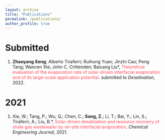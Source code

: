 ```yaml
---
layout: archive
title: "Publications"
permalink: /publications/
author_profile: true
---
```


# Submitted

1. **Zhaoyang Song**; Alberto Tiraferri; Ruihong Yuan; Jinzhi Cao; Peng Tang; Wancen Xie; John C. Crittenden; Baicang Liu*, <font color=#FF4858> Theoretical evaluation of the evaporation rate of solar-driven interfacial evaporation and of its large-scale application potential</font>. submitted to *Desalination*, 2022.

# 2021

1. Xie, W.;  Tang, P.;  Wu, Q.;  Chen, C.; **Song, Z.**;  Li, T.;  Bai, Y.;  Lin, S.;  Tiraferri, A.; Liu, B.*, <font color=#FF4858> Solar-driven desalination and resource recovery of shale gas wastewater by on-site interfacial evaporation</font>. *Chemical Engineering Journal*, 2021.
